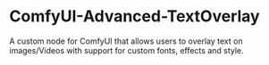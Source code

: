 # ComfyUI-Advanced-TextOverlay
A custom node for ComfyUI that allows users to overlay text on images/Videos with support for custom fonts, effects and style.
